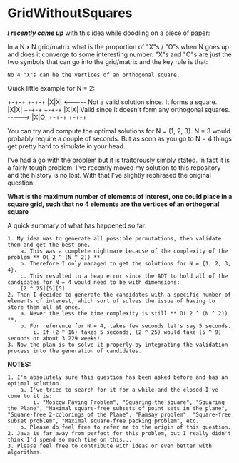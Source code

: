 # GridWithoutSquares

***I recently came up*** with this idea while doodling on a piece of paper:

In a N x N grid/matrix what is the proportion of "X"s / "O"s when N goes up and does it converge to some interesting number.
"X"s and "O"s are just the two symbols that can go into the grid/matrix and the key rule is that:

    No 4 "X"s can be the vertices of an orthogonal square.

Quick little example for N = 2:

+-+-+                                                                   +-+-+
|X|X| <----- Not a valid solution since. It forms a square.             |X|X|
+-+-+                                                                   +-+-+
|X|X|        Valid since it doesn't form any orthogonal squares. -----> |X|O|
+-+-+                                                                   +-+-+

You can try and compute the optimal solutions for N = {1, 2, 3}. N = 3 would probably require a couple of seconds.
But as soon as you go to N = 4 things get pretty hard to simulate in your head.

I've had a go with the problem but it is traitorously simply stated. In fact it is a fairly tough problem.
I've recently moved my solution to this repository and the history is no lost.
With that I've slightly rephrased the original question:

**What is the maximum number of elements of interest, one could place in a square grid, such that no 4 elements are the vertices of an orthogonal square**

A quick summary of what has happened so far:

    1. My idea was to generate all possible permutations, then validate them and get the best one.
        a. This was a complete nightmare because of the complexity of the problem ** O( 2 ^ (N ^ 2)) **
        b. Therefore I only managed to get the solutions for N = {1, 2, 3, 4}.
        c. This resulted in a heap error since the ADT to hold all of the candidates for N = 4 would need to be with dimensions:
        [2 ^ 25][5][5]
    2. Then I decided to generate the candidates with a specific number of elements of interest, which sort of solves the issue of having to store them all at once.
        a. Never the less the time complexity is still ** O( 2 ^ (N ^ 2)) **.
        b. For reference for N = 4, takes few seconds let's say 5 seconds.
            i. If (2 ^ 16) takes 5 seconds, (2 ^ 25) would take (5 ^ 9) seconds or about 3.229 weeks!
    3. Now the plan is to solve it properly by integrating the validation process into the generation of candidates.
        
**NOTES:**

    1. I'm absolutely sure this question has been asked before and has an optimal solution.
        a. I've tried to search for it for a while and the closed I've come to it is:
            i. "Moscow Paving Problem", "Squaring the square", "Squaring the Plane", "Maximal square-free subsets of point sets in the plane", "Square-free 2-colorings of the Plane", "Ramsay problem", "Square-free subset problem", "Maximal square-free packing problem", etc.
        b. Please do feel free to refer me to the origin of this question.
    2. Java is far away from perfect for this problem, but I really didn't think I'd spend so much time on this...
    3. Please feel free to contribute with ideas or even better with algorithms.